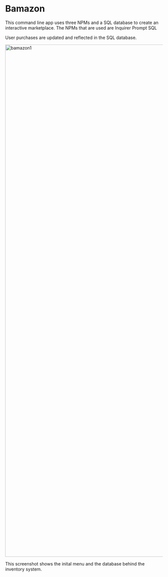 # Bamazon

This command line app uses three NPMs and a SQL database to create an interactive marketplace.
  The NPMs that are used are 
    Inquirer
    Prompt
    SQL
    
User purchases are updated and reflected in the SQL database.


<img width="1639" alt="bamazon1" src="https://user-images.githubusercontent.com/30422707/36065016-7fe2b75e-0e62-11e8-97e7-5ba005b1fc49.png">

This screenshot shows the inital menu and the database behind the inventory system.
